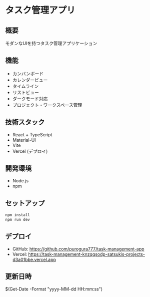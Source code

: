 # タスク管理アプリ

## 概要
モダンなUIを持つタスク管理アプリケーション

## 機能
- カンバンボード
- カレンダービュー
- タイムライン
- リストビュー
- ダークモード対応
- プロジェクト・ワークスペース管理

## 技術スタック
- React + TypeScript
- Material-UI
- Vite
- Vercel (デプロイ)

## 開発環境
- Node.js
- npm

## セットアップ
```bash
npm install
npm run dev
```

## デプロイ
- GitHub: https://github.com/purogura777/task-management-app
- Vercel: https://task-management-knzqqsodp-satsukis-projects-d3a01bbe.vercel.app

## 更新日時
$(Get-Date -Format "yyyy-MM-dd HH:mm:ss") 